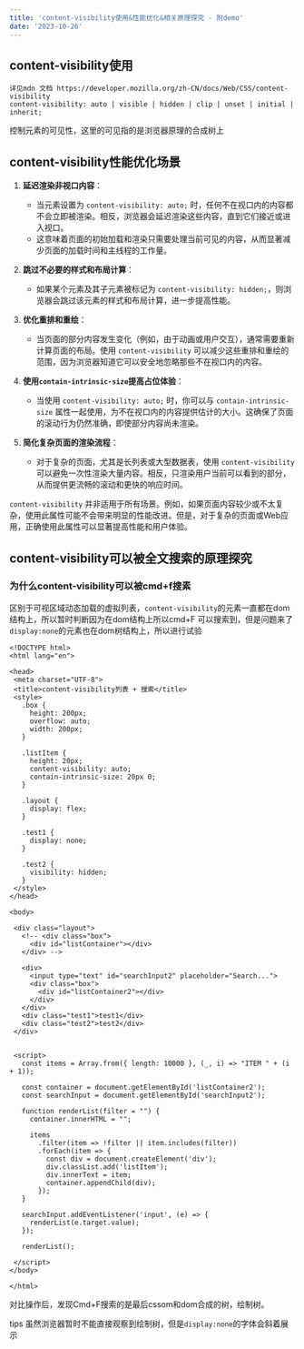 ```yaml
---
title: 'content-visibility使用&性能优化&相关原理探究 - 附demo'
date: '2023-10-26'
---
```


## content-visibility使用
    详见mdn 文档 https://developer.mozilla.org/zh-CN/docs/Web/CSS/content-visibility
    content-visibility: auto | visible | hidden | clip | unset | initial | inherit;
控制元素的可见性，这里的可见指的是浏览器原理的合成树上



## content-visibility性能优化场景

1. **延迟渲染非视口内容**：
    - 当元素设置为 `content-visibility: auto;` 时，任何不在视口内的内容都不会立即被渲染。相反，浏览器会延迟渲染这些内容，直到它们接近或进入视口。
    - 这意味着页面的初始加载和渲染只需要处理当前可见的内容，从而显著减少页面的加载时间和主线程的工作量。

2. **跳过不必要的样式和布局计算**：
    - 如果某个元素及其子元素被标记为 `content-visibility: hidden;`，则浏览器会跳过该元素的样式和布局计算，进一步提高性能。

3. **优化重排和重绘**：
    - 当页面的部分内容发生变化（例如，由于动画或用户交互），通常需要重新计算页面的布局。使用 `content-visibility` 可以减少这些重排和重绘的范围，因为浏览器知道它可以安全地忽略那些不在视口内的内容。

4. **使用`contain-intrinsic-size`提高占位体验**：
    - 当使用 `content-visibility: auto;` 时，你可以与 `contain-intrinsic-size` 属性一起使用，为不在视口内的内容提供估计的大小。这确保了页面的滚动行为仍然准确，即使部分内容尚未渲染。

5. **简化复杂页面的渲染流程**：
    - 对于复杂的页面，尤其是长列表或大型数据表，使用 `content-visibility` 可以避免一次性渲染大量内容。相反，只渲染用户当前可以看到的部分，从而提供更流畅的滚动和更快的响应时间。

`content-visibility` 并非适用于所有场景。例如，如果页面内容较少或不太复杂，使用此属性可能不会带来明显的性能改进。但是，对于复杂的页面或Web应用，正确使用此属性可以显著提高性能和用户体验。

## content-visibility可以被全文搜索的原理探究
   ###  为什么content-visibility可以被cmd+f搜素
区别于可视区域动态加载的虚拟列表，`content-visibility`的元素一直都在dom结构上，所以暂时判断因为在dom结构上所以cmd+F 可以搜索到，但是问题来了 
`display:none`的元素也在dom树结构上，所以进行试验
 ```
<!DOCTYPE html>
<html lang="en">

<head>
  <meta charset="UTF-8">
  <title>content-visibility列表 + 搜索</title>
  <style>
    .box {
      height: 200px;
      overflow: auto;
      width: 200px;
    }

    .listItem {
      height: 20px;
      content-visibility: auto;
      contain-intrinsic-size: 20px 0;
    }

    .layout {
      display: flex;
    }

    .test1 {
      display: none;
    }

    .test2 {
      visibility: hidden;
    }
  </style>
</head>

<body>

  <div class="layout">
    <!-- <div class="box">
      <div id="listContainer"></div>
    </div> -->

    <div>
      <input type="text" id="searchInput2" placeholder="Search...">
      <div class="box">
        <div id="listContainer2"></div>
      </div>
    </div>
    <div class="test1">test1</div>
    <div class="test2">test2</div>
  </div>


  <script>
    const items = Array.from({ length: 10000 }, (_, i) => "ITEM " + (i + 1));

    const container = document.getElementById('listContainer2');
    const searchInput = document.getElementById('searchInput2');

    function renderList(filter = "") {
      container.innerHTML = "";  

      items
        .filter(item => !filter || item.includes(filter))
        .forEach(item => {
          const div = document.createElement('div');
          div.classList.add('listItem');
          div.innerText = item;
          container.appendChild(div);
        });
    }

    searchInput.addEventListener('input', (e) => {
      renderList(e.target.value);
    });

    renderList();  

  </script>
</body>

</html> 
 ```
对比操作后，发现Cmd+F搜索的是最后cssom和dom合成的树，绘制树。

tips 虽然浏览器暂时不能直接观察到绘制树，但是`display:none`的字体会斜着展示
  